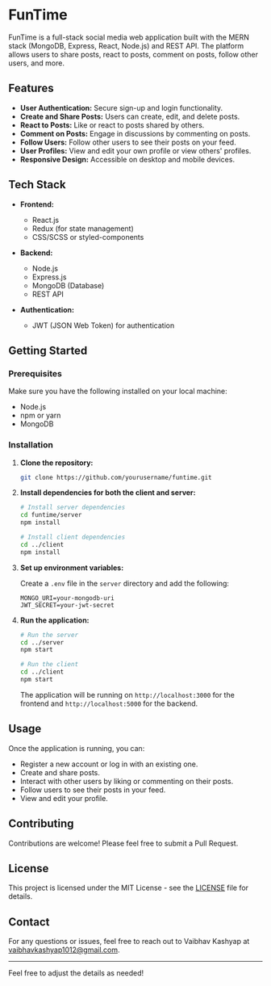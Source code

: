 # FunTime

FunTime is a full-stack social media web application built with the MERN stack (MongoDB, Express, React, Node.js) and REST API. The platform allows users to share posts, react to posts, comment on posts, follow other users, and more.

## Features

- **User Authentication:** Secure sign-up and login functionality.
- **Create and Share Posts:** Users can create, edit, and delete posts.
- **React to Posts:** Like or react to posts shared by others.
- **Comment on Posts:** Engage in discussions by commenting on posts.
- **Follow Users:** Follow other users to see their posts on your feed.
- **User Profiles:** View and edit your own profile or view others' profiles.
- **Responsive Design:** Accessible on desktop and mobile devices.

## Tech Stack

- **Frontend:**
  - React.js
  - Redux (for state management)
  - CSS/SCSS or styled-components

- **Backend:**
  - Node.js
  - Express.js
  - MongoDB (Database)
  - REST API

- **Authentication:**
  - JWT (JSON Web Token) for authentication

## Getting Started

### Prerequisites

Make sure you have the following installed on your local machine:

- Node.js
- npm or yarn
- MongoDB

### Installation

1. **Clone the repository:**

   ```bash
   git clone https://github.com/yourusername/funtime.git
   ```

2. **Install dependencies for both the client and server:**

   ```bash
   # Install server dependencies
   cd funtime/server
   npm install

   # Install client dependencies
   cd ../client
   npm install
   ```

3. **Set up environment variables:**

   Create a `.env` file in the `server` directory and add the following:

   ```env
   MONGO_URI=your-mongodb-uri
   JWT_SECRET=your-jwt-secret
   ```

4. **Run the application:**

   ```bash
   # Run the server
   cd ../server
   npm start

   # Run the client
   cd ../client
   npm start
   ```

   The application will be running on `http://localhost:3000` for the frontend and `http://localhost:5000` for the backend.

## Usage

Once the application is running, you can:

- Register a new account or log in with an existing one.
- Create and share posts.
- Interact with other users by liking or commenting on their posts.
- Follow users to see their posts in your feed.
- View and edit your profile.

## Contributing

Contributions are welcome! Please feel free to submit a Pull Request.

## License

This project is licensed under the MIT License - see the [LICENSE](LICENSE) file for details.

## Contact

For any questions or issues, feel free to reach out to Vaibhav Kashyap at vaibhavkashyap1012@gmail.com.

---

Feel free to adjust the details as needed!


